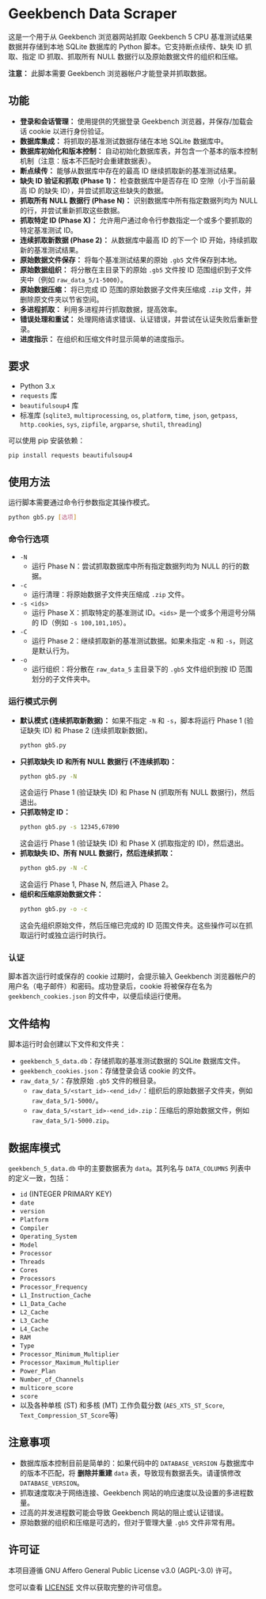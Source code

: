 # Geekbench Data Scraper

这是一个用于从 Geekbench 浏览器网站抓取 Geekbench 5 CPU 基准测试结果数据并存储到本地 SQLite 数据库的 Python 脚本。它支持断点续传、缺失 ID 抓取、指定 ID 抓取、抓取所有 NULL 数据行以及原始数据文件的组织和压缩。

**注意：** 此脚本需要 Geekbench 浏览器帐户才能登录并抓取数据。

## 功能

* **登录和会话管理：** 使用提供的凭据登录 Geekbench 浏览器，并保存/加载会话 cookie 以进行身份验证。
* **数据库集成：** 将抓取的基准测试数据存储在本地 SQLite 数据库中。
* **数据库初始化和版本控制：** 自动初始化数据库表，并包含一个基本的版本控制机制（注意：版本不匹配时会重建数据表）。
* **断点续传：** 能够从数据库中存在的最高 ID 继续抓取新的基准测试结果。
* **缺失 ID 验证和抓取 (Phase 1)：** 检查数据库中是否存在 ID 空隙（小于当前最高 ID 的缺失 ID），并尝试抓取这些缺失的数据。
* **抓取所有 NULL 数据行 (Phase N)：** 识别数据库中所有指定数据列均为 NULL 的行，并尝试重新抓取这些数据。
* **抓取特定 ID (Phase X)：** 允许用户通过命令行参数指定一个或多个要抓取的特定基准测试 ID。
* **连续抓取新数据 (Phase 2)：** 从数据库中最高 ID 的下一个 ID 开始，持续抓取新的基准测试结果。
* **原始数据文件保存：** 将每个基准测试结果的原始 `.gb5` 文件保存到本地。
* **原始数据组织：** 将分散在主目录下的原始 `.gb5` 文件按 ID 范围组织到子文件夹中（例如 `raw_data_5/1-5000`）。
* **原始数据压缩：** 将已完成 ID 范围的原始数据子文件夹压缩成 `.zip` 文件，并删除原文件夹以节省空间。
* **多进程抓取：** 利用多进程并行抓取数据，提高效率。
* **错误处理和重试：** 处理网络请求错误、认证错误，并尝试在认证失败后重新登录。
* **进度指示：** 在组织和压缩文件时显示简单的进度指示。

## 要求

* Python 3.x
* `requests` 库
* `beautifulsoup4` 库
* 标准库 (`sqlite3`, `multiprocessing`, `os`, `platform`, `time`, `json`, `getpass`, `http.cookies`, `sys`, `zipfile`, `argparse`, `shutil`, `threading`)

可以使用 pip 安装依赖：

```bash
pip install requests beautifulsoup4
```
## 使用方法

运行脚本需要通过命令行参数指定其操作模式。

```bash
python gb5.py [选项]
```

### 命令行选项

* `-N`
    * 运行 Phase N：尝试抓取数据库中所有指定数据列均为 NULL 的行的数据。
* `-c`
    * 运行清理：将原始数据子文件夹压缩成 `.zip` 文件。
* `-s <ids>`
    * 运行 Phase X：抓取特定的基准测试 ID。`<ids>` 是一个或多个用逗号分隔的 ID（例如 `-s 100,101,105`）。
* `-C`
    * 运行 Phase 2：继续抓取新的基准测试数据。如果未指定 `-N` 和 `-s`，则这是默认行为。
* `-o`
    * 运行组织：将分散在 `raw_data_5` 主目录下的 `.gb5` 文件组织到按 ID 范围划分的子文件夹中。

### 运行模式示例

* **默认模式 (连续抓取新数据)：** 如果不指定 `-N` 和 `-s`，脚本将运行 Phase 1 (验证缺失 ID) 和 Phase 2 (连续抓取新数据)。
    ```bash
    python gb5.py
    ```
* **只抓取缺失 ID 和所有 NULL 数据行 (不连续抓取)：**
    ```bash
    python gb5.py -N
    ```
    这会运行 Phase 1 (验证缺失 ID) 和 Phase N (抓取所有 NULL 数据行)，然后退出。
* **只抓取特定 ID：**
    ```bash
    python gb5.py -s 12345,67890
    ```
    这会运行 Phase 1 (验证缺失 ID) 和 Phase X (抓取指定的 ID)，然后退出。
* **抓取缺失 ID、所有 NULL 数据行，然后连续抓取：**
    ```bash
    python gb5.py -N -C
    ```
    这会运行 Phase 1, Phase N, 然后进入 Phase 2。
* **组织和压缩原始数据文件：**
    ```bash
    python gb5.py -o -c
    ```
    这会先组织原始文件，然后压缩已完成的 ID 范围文件夹。这些操作可以在抓取运行时或独立运行时执行。

### 认证

脚本首次运行时或保存的 cookie 过期时，会提示输入 Geekbench 浏览器帐户的用户名（电子邮件）和密码。成功登录后，cookie 将被保存在名为 `geekbench_cookies.json` 的文件中，以便后续运行使用。

## 文件结构

脚本运行时会创建以下文件和文件夹：

* `geekbench_5_data.db`：存储抓取的基准测试数据的 SQLite 数据库文件。
* `geekbench_cookies.json`：存储登录会话 cookie 的文件。
* `raw_data_5/`：存放原始 `.gb5` 文件的根目录。
    * `raw_data_5/<start_id>-<end_id>/`：组织后的原始数据子文件夹，例如 `raw_data_5/1-5000/`。
    * `raw_data_5/<start_id>-<end_id>.zip`：压缩后的原始数据文件，例如 `raw_data_5/1-5000.zip`。

## 数据库模式

`geekbench_5_data.db` 中的主要数据表为 `data`。其列名与 `DATA_COLUMNS` 列表中的定义一致，包括：

* `id` (INTEGER PRIMARY KEY)
* `date`
* `version`
* `Platform`
* `Compiler`
* `Operating_System`
* `Model`
* `Processor`
* `Threads`
* `Cores`
* `Processors`
* `Processor_Frequency`
* `L1_Instruction_Cache`
* `L1_Data_Cache`
* `L2_Cache`
* `L3_Cache`
* `L4_Cache`
* `RAM`
* `Type`
* `Processor_Minimum_Multiplier`
* `Processor_Maximum_Multiplier`
* `Power_Plan`
* `Number_of_Channels`
* `multicore_score`
* `score`
* 以及各种单核 (ST) 和多核 (MT) 工作负载分数 (`AES_XTS_ST_Score`, `Text_Compression_ST_Score`等)

## 注意事项

* 数据库版本控制目前是简单的：如果代码中的 `DATABASE_VERSION` 与数据库中的版本不匹配，将 **删除并重建** `data` 表，导致现有数据丢失。请谨慎修改 `DATABASE_VERSION`。
* 抓取速度取决于网络连接、Geekbench 网站的响应速度以及设置的多进程数量。
* 过高的并发进程数可能会导致 Geekbench 网站的阻止或认证错误。
* 原始数据的组织和压缩是可选的，但对于管理大量 `.gb5` 文件非常有用。

## 许可证

本项目遵循 GNU Affero General Public License v3.0 (AGPL-3.0) 许可。

您可以查看 [LICENSE](LICENSE) 文件以获取完整的许可信息。
